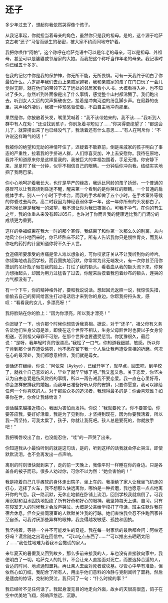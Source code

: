 # 还子

多少年过去了，想起你我依然哭得像个孩子。 

从我记事起，你就担当着母亲的角色，虽然你只是我的祖母。是的，这个源于哈萨克古老“还子”习俗而诞生的秘密，被大家不约而同地守护着。 

我把你唤作“阿帕”，这个称呼在哈萨克语中可以是年老的母亲，可以是祖母、外祖母，甚至可以是婆婆或邻居家的大娘。而我把这个称呼当作年老的母亲。我记事时你已经五十多岁。 

在我的记忆中你是我的保护神，你无所不能，无所畏惧。可有一天我终于明白了你最怕什么。六岁那年我们去山上亲戚家避暑，我和亲戚家的孩子在门口玩了一会儿觉得无聊，就在他们的带领下去了远处的邻居家看小人书。大概看得入神，也不知过了多久，忽然听到外面像是出了什么事情，感觉整个山村都沸腾了。我们跑出去，听到女人尖厉的哭声撕破夜空，接着是冲向河边的纷乱脚步声。在寂静的夜里，哭声格外凄厉，我被一种预感驱使着，不由自主地冲向那里。 

果然是你，你披散着头发，嘴里哭喊着：“我不该带她来的，我不该……”我听到人群中有人在劝：“还没找到孩子，你别急着寻短见了……”你哭得更绝望了：“都这会儿了，就算捞出来了也已经没气了，我活着还有什么意思……”有人在呵斥你：“不许说这样晦气的话！” 

我被你的绝望和无助的神情吓住了，迟疑着不敢靠前，倒是亲戚家的孩子明白了事态的严重性，拉着我的手挤进人群，人们惊喜交加，冲上去安慰你。我待在原地，我并不知道原来你是这样爱我的，我被巨大的幸福包围着，手足无措。你安静下来，足足盯了我一分钟，似乎不相信自己的眼睛。一分钟后你冲向我，结结实实地掴了我两巴掌。 

你小心地呵护着我长大，也许是早产的缘故，我远比同龄的孩子娇弱，一个普通的感冒可以让我高烧到昏迷不醒，醒来第一个看到的是你哭红的眼睛。一个普通的扁桃体手术，别人一个小时下手术台，而我的手术却做了五个小时，在手术室外等候的你昏过去两次。高二时我因为神经衰弱休学一年，这一年你所有的头发都白了。那时候长胖是我唯一的渴望，我不想让你为我日夜担心。可我不争气，在你的有生之年，我的体重从来没有超过85斤。也许对于你而言我的健康远比我门门满分的成绩更为重要。 

这样的幸福结束在我大一时的那个寒假，我结束了和你第一次那么久的别离，从内地风尘仆仆地回来时，你已经卧床不起了。所有人告诉我你只是慢性胃炎，而我从你吃的药打的针里知道你将不久于人世。 

食道癌所要承受的疼痛是常人难以想象的，可你咬紧牙关从不让我听到你的呻吟。你频繁地劝我回学校，而我固执地沉默，你常常为此无端发火，有一次你甚至用你摸到的吊针瓶子砸在我的脸上，打烂了我的额头。看着血从我的额头流下来，你努力想抬起头，却因为用力过猛昏了过去，你醒来后摸着我包着纱布的额头，连哭的力气都没有了。 

有一个下午，你的精神格外好，要和我说说话。想起回光返照一说，我惊慌失措，偷偷去自己的房间给医生打过电话后才来到你的身边。你帮我捋捋头发，感叹：“看看我的女儿，多漂亮呀！” 

我将脸贴在你的脸上：“因为你漂亮，所以我才漂亮！” 

你迟疑了一下，也许那个时候你想告诉我真相。据说，对于“还子”，祖父母有义务告诉他们生身父母是谁，即使在这个世界不相认，生身父母辞世时也要以子女身份相送，否则祖父母罪不可恕，在那个世界也要遭受惩罚。你犹豫很久，最后说：“是呀，我年轻时真的很漂亮。”我松了一口气，你知道我细腻、敏感。所以你宁肯到那个世界遭受惩罚，也不愿在留下我一个人后让我再遭受真相的折磨。何况在心的最深处，我们都愿意相信，我们就是母女。 

谈话还在继续，你说：“阿依克（Aykye），已经开学了，就早点，回去吧，到学校了，就找个自己喜欢的人，毕业了就早早嫁了吧。”我又羞又急。关于恋爱，你坚决认为自由恋爱是伤风败俗的事情，所以一再告诫我不要恋爱。我一直在心里好奇，你会怎样安排我的婚姻，而我早已准备好听从你的安排，只要你愿意，我可以嫁给任何一个你喜欢的人。对于那些众多的追求者，我想得最多的是：你会喜欢谁？如果你在世，你会让我嫁给谁？ 

谈话越来越接近核心，我因为害怕而发抖。你说：“我就要死了。你不要害怕，你要答应我，要好好活着，我是为了见到你，才坚持到现在，因为你要我活着，所以我一再坚持，可我太累了，孩子，你就让我死吧。孩人总是要死的，你就放手吧！” 

我把嘴唇咬出了血，也没能忍住，“哇”的一声哭了出来。 

你知道我从小最怕听到的就是这句话，是的，听到这样的话我就会停止哭泣，即使默默流泪，也不会再发出一点声响。 

离别的时刻很快就到来了，走的前一天晚上，我像平时一样睡在你的身边。只是各盖各的被子而已。很多人劝过你，可你不以为然：“她会害怕的！” 

我是拖着自己几乎瘫软的身体走出院子，坐上车的。我拒绝了家人让我坐飞机走的好心，选择了火车，我不想那么快远离你，哪怕是一种折磨，我也愿意一点点地离开你的气息。我一路沉默，无休止地躺在卧铺上流泪，回到学校我就病倒了。可我用沉默和泪水固执地拒绝了所有好奇和好心的眼神。我坚持每天上课、自习。只有在寝室无人的时候我才会放声哭泣。大概是父亲给学校打了电话，班主任默许我在宿舍休息，但会安排同寝室的人默默关注我的行踪。她们害怕我会忍不住跑回家甚至自杀。可我讨厌那些异样的眼神，我变得越发敏感、孤独和固执。 

我坚持着，等待一个并不可能发生的奇迹。我在每一封家信的最后都会问：阿帕还好吗？谎言随之出现在回信中。“可以吃点东西了……”“可以推出去晒晒太阳了……”我任性地难为着我不会撒谎的家人。 

来年夏天的暑假我又回到故乡，那么多前来接我的人，车也没有直接驶向家中，我便明白了一切。哈萨克人的礼节，不会让亲人直接面对死亡，而要选择合适的人，合适的时间、地点通知噩耗，再让亲人去面对死者或坟墓。尽管心中早有准备，但依然心如刀绞。我配合了所有人，用出乎他们意料的冷静与克制闻听了噩耗，然后是适度的惊讶，克制的哭泣。我只问了一句：“什么时候的事？” 

我已经听不见任何话了。我起身漫无目的地走向外面，故乡的天很高很蓝，鸽子在空中优美地飞翔，鸽哨声悠远、沉静。
